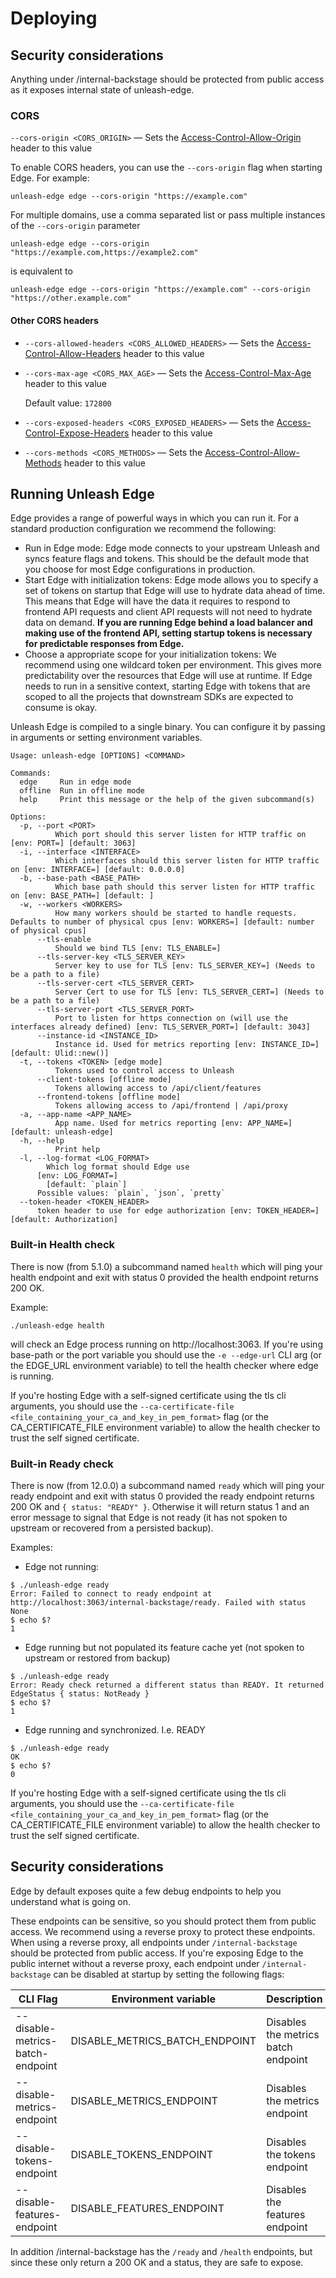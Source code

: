# Deploying

## Security considerations

Anything under /internal-backstage should be protected from public access as it exposes internal state of unleash-edge.

### CORS

`--cors-origin <CORS_ORIGIN>` — Sets
the [Access-Control-Allow-Origin](https://developer.mozilla.org/en-US/docs/Web/HTTP/Headers/Access-Control-Allow-Origin)
header to this value

To enable CORS headers, you can use the `--cors-origin` flag when starting Edge. For example:

```shell
unleash-edge edge --cors-origin "https://example.com"
```

For multiple domains, use a comma separated list or pass multiple instances of the `--cors-origin` parameter

```shell
unleash-edge edge --cors-origin "https://example.com,https://example2.com"
```

is equivalent to

```shell
unleash-edge edge --cors-origin "https://example.com" --cors-origin "https://other.example.com"
```

#### Other CORS headers

* `--cors-allowed-headers <CORS_ALLOWED_HEADERS>` — Sets
  the [Access-Control-Allow-Headers](https://developer.mozilla.org/en-US/docs/Web/HTTP/Headers/Access-Control-Allow-Headers)
  header to this value
* `--cors-max-age <CORS_MAX_AGE>` — Sets
  the [Access-Control-Max-Age](https://developer.mozilla.org/en-US/docs/Web/HTTP/Headers/Access-Control-Max-Age) header
  to this value

  Default value: `172800`
* `--cors-exposed-headers <CORS_EXPOSED_HEADERS>` — Sets
  the [Access-Control-Expose-Headers](https://developer.mozilla.org/en-US/docs/Web/HTTP/Headers/Access-Control-Expose-Headers)
  header to this value
* `--cors-methods <CORS_METHODS>` — Sets
  the [Access-Control-Allow-Methods](https://developer.mozilla.org/en-US/docs/Web/HTTP/Headers/Access-Control-Allow-Methods)
  header to this value

## Running Unleash Edge

Edge provides a range of powerful ways in which you can run it. For a standard production configuration we recommend the
following:

- Run in Edge mode: Edge mode connects to your upstream Unleash and syncs feature flags and tokens. This should
  be the default mode that you choose for most Edge configurations in production.
- Start Edge with initialization tokens: Edge mode allows you to specify a set of tokens on startup that Edge will use
  to hydrate data ahead of time. This means that Edge will have the data it requires to respond to frontend API requests
  and client API requests will not need to hydrate data on demand. **If you are running Edge behind a load balancer and
  making use of the frontend API, setting startup tokens is necessary for predictable responses from Edge.**
- Choose a appropriate scope for your initialization tokens: We recommend using one wildcard token per environment. This
  gives more predictability over the resources that Edge will use at runtime. If Edge needs to run in a sensitive
  context, starting Edge with tokens that are scoped to all the projects that downstream SDKs are expected to consume is
  okay.

Unleash Edge is compiled to a single binary. You can configure it by passing in arguments or setting environment
variables.

```shell
Usage: unleash-edge [OPTIONS] <COMMAND>

Commands:
  edge     Run in edge mode
  offline  Run in offline mode
  help     Print this message or the help of the given subcommand(s)

Options:
  -p, --port <PORT>
          Which port should this server listen for HTTP traffic on [env: PORT=] [default: 3063]
  -i, --interface <INTERFACE>
          Which interfaces should this server listen for HTTP traffic on [env: INTERFACE=] [default: 0.0.0.0]
  -b, --base-path <BASE_PATH>
          Which base path should this server listen for HTTP traffic on [env: BASE_PATH=] [default: ]
  -w, --workers <WORKERS>
          How many workers should be started to handle requests. Defaults to number of physical cpus [env: WORKERS=] [default: number of physical cpus]
      --tls-enable
          Should we bind TLS [env: TLS_ENABLE=]
      --tls-server-key <TLS_SERVER_KEY>
          Server key to use for TLS [env: TLS_SERVER_KEY=] (Needs to be a path to a file)
      --tls-server-cert <TLS_SERVER_CERT>
          Server Cert to use for TLS [env: TLS_SERVER_CERT=] (Needs to be a path to a file)
      --tls-server-port <TLS_SERVER_PORT>
          Port to listen for https connection on (will use the interfaces already defined) [env: TLS_SERVER_PORT=] [default: 3043]
      --instance-id <INSTANCE_ID>
          Instance id. Used for metrics reporting [env: INSTANCE_ID=] [default: Ulid::new()]
  -t, --tokens <TOKEN> [edge mode]
          Tokens used to control access to Unleash
      --client-tokens [offline mode]
          Tokens allowing access to /api/client/features
      --frontend-tokens [offline mode]
          Tokens allowing access to /api/frontend | /api/proxy
  -a, --app-name <APP_NAME>
          App name. Used for metrics reporting [env: APP_NAME=] [default: unleash-edge]
  -h, --help
          Print help
  -l, --log-format <LOG_FORMAT>
        Which log format should Edge use
      [env: LOG_FORMAT=]
        [default: `plain`]
      Possible values: `plain`, `json`, `pretty`
  --token-header <TOKEN_HEADER>
      token header to use for edge authorization [env: TOKEN_HEADER=] [default: Authorization]
```

### Built-in Health check

There is now (from 5.1.0) a subcommand named `health` which will ping your health endpoint and exit with status 0
provided the health endpoint returns 200 OK.

Example:

```shell
./unleash-edge health
```

will check an Edge process running on http://localhost:3063. If you're using base-path or the port variable you should
use the `-e --edge-url` CLI arg (or the EDGE_URL environment variable) to tell the health checker where edge is running.

If you're hosting Edge with a self-signed certificate using the tls cli arguments, you should use
the `--ca-certificate-file <file_containing_your_ca_and_key_in_pem_format>` flag (or the CA_CERTIFICATE_FILE environment
variable) to allow the health checker to trust the self signed certificate.

### Built-in Ready check

There is now (from 12.0.0) a subcommand named `ready` which will ping your ready endpoint and exit with status 0
provided the ready endpoint returns 200 OK and `{ status: "READY" }`. Otherwise it will return status 1 and an error
message to signal that Edge is not ready (it has not spoken to upstream or recovered from a persisted backup).

Examples:

* Edge not running:

```shell
$ ./unleash-edge ready
Error: Failed to connect to ready endpoint at http://localhost:3063/internal-backstage/ready. Failed with status None
$ echo $?
1
```

* Edge running but not populated its feature cache yet (not spoken to upstream or restored from backup)

```shell
$ ./unleash-edge ready
Error: Ready check returned a different status than READY. It returned EdgeStatus { status: NotReady }
$ echo $?
1
```

* Edge running and synchronized. I.e. READY

```shell
$ ./unleash-edge ready
OK
$ echo $?
0
```

If you're hosting Edge with a self-signed certificate using the tls cli arguments, you should use
the `--ca-certificate-file <file_containing_your_ca_and_key_in_pem_format>` flag (or the CA_CERTIFICATE_FILE environment
variable) to allow the health checker to trust the self signed certificate.

## Security considerations

Edge by default exposes quite a few debug endpoints to help you understand what is going on.

These endpoints can be sensitive, so you should protect them from public access. We recommend using a reverse proxy to
protect these endpoints.
When using a reverse proxy, all endpoints under `/internal-backstage` should be protected from public access.
If you're exposing Edge to the public internet without a reverse proxy, each endpoint under `/internal-backstage` can be
disabled at startup by setting
the following flags:

| CLI Flag                         | Environment variable           | Description                         | URL                              |
|----------------------------------|--------------------------------|-------------------------------------|----------------------------------|
| --disable-metrics-batch-endpoint | DISABLE_METRICS_BATCH_ENDPOINT | Disables the metrics batch endpoint | /internal-backstage/metricsbatch |
| --disable-metrics-endpoint       | DISABLE_METRICS_ENDPOINT       | Disables the metrics endpoint       | /internal-backstage/metrics      |
| --disable-tokens-endpoint        | DISABLE_TOKENS_ENDPOINT        | Disables the tokens endpoint        | /internal-backstage/tokens       |
| --disable-features-endpoint      | DISABLE_FEATURES_ENDPOINT      | Disables the features endpoint      | /internal-backstage/features     |

In addition /internal-backstage has the `/ready` and `/health` endpoints, but since these only return a 200 OK and a
status, they are safe to expose.
